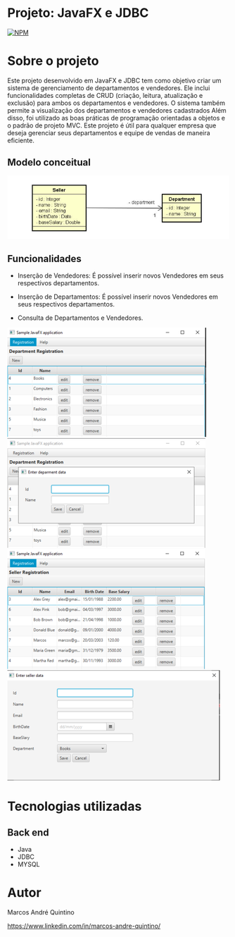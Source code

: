 
# Projeto: JavaFX e JDBC
[![NPM](https://img.shields.io/npm/l/react)](https://github.com/MarcosQuintino0/worshop-javafx-jdbc/blob/main/LICENSE) 

# Sobre o projeto
Este projeto desenvolvido em JavaFX e JDBC tem como objetivo criar um sistema de gerenciamento de departamentos e vendedores. Ele inclui funcionalidades completas de CRUD (criação, leitura, atualização e exclusão) para ambos os departamentos e vendedores. O sistema também permite a visualização dos departamentos e vendedores cadastrados
Além disso, foi utilizado as boas práticas de programação orientadas a objetos e o padrão de projeto MVC. Este projeto é útil para qualquer empresa que deseja gerenciar seus departamentos e equipe de vendas de maneira eficiente.

## Modelo conceitual
![Modelo Conceitual](https://github.com/MarcosQuintino0/Assets/blob/main/ModeloJFX.PNG)

## Funcionalidades
- Inserção de Vendedores: É possível inserir novos Vendedores em seus respectivos departamentos.

- Inserção de Departamentos: É possível inserir novos Vendedores em seus respectivos departamentos.

- Consulta de Departamentos e Vendedores.

![Projeto](https://github.com/MarcosQuintino0/Assets/blob/main/print01.png)
![Projeto](https://github.com/MarcosQuintino0/Assets/blob/main/Print02.png)
![Projeto](https://github.com/MarcosQuintino0/Assets/blob/main/print03.png)
![Projeto](https://github.com/MarcosQuintino0/Assets/blob/main/print04.png)


# Tecnologias utilizadas
## Back end
- Java
- JDBC
- MYSQL

# Autor

Marcos André Quintino

https://www.linkedin.com/in/marcos-andre-quintino/
